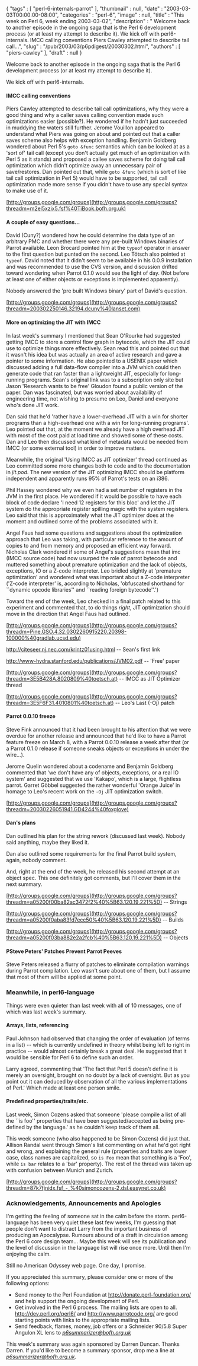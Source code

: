 {
   "tags" : [
      "perl-6-internals-parrot"
   ],
   "thumbnail" : null,
   "date" : "2003-03-03T00:00:00-08:00",
   "categories" : "perl-6",
   "image" : null,
   "title" : "This week on Perl 6, week ending 2003-03-02",
   "description" : " Welcome back to another episode in the ongoing saga that is the Perl 6 development process (or at least my attempt to describe it). We kick off with perl6-internals. IMCC calling conventions Piers Cawley attempted to describe tail call...",
   "slug" : "/pub/2003/03/p6pdigest/20030302.html",
   "authors" : [
      "piers-cawley"
   ],
   "draft" : null
}



Welcome back to another episode in the ongoing saga that is the Perl 6 development process (or at least my attempt to describe it).

We kick off with perl6-internals.

#### <span id="imcc_calling_conventions">IMCC calling conventions</span>

Piers Cawley attempted to describe tail call optimizations, why they were a good thing and why a caller saves calling convention made such optimizations easier (possible?). He wondered if he hadn't just succeeded in muddying the waters still further. Jerome Vouillon appeared to understand what Piers was going on about and pointed out that a caller saves scheme also helps with exception handling. Benjamin Goldberg wondered about Perl 5's `goto &func` semantics which can be looked at as a 'sort of' tail call (except you don't actually get much of an optimization with Perl 5 as it stands) and proposed a callee saves scheme for doing tail call optimization which didn't optimize away an unnecessary pair of save/restores. Dan pointed out that, while `goto &func` (which is sort of like tail call optimization in Perl 5) would have to be supported, tail call optimization made more sense if you didn't have to use any special syntax to make use of it.

[http://groups.google.com/groups](http://groups.google.com/groups?threadm=m2el5xzix5.fsf%40TiBook.bofh.org.uk)

#### <span id="a_couple_of_easy_questions...">A couple of easy questions...</span>

David (Cuny?) wondered how he could determine the data type of an arbitrary PMC and whether there were any pre-built Windows binaries of Parrot available. Leon Brocard pointed him at the `typeof` operator in answer to the first question but punted on the second. Leo Tötsch also pointed at `typeof`. David noted that it didn't seem to be available in his 0.0.9 installation and was recommended to use the CVS version, and discussion drifted toward wondering when Parrot 0.1.0 would see the light of day. (Not before at least one of either objects or exceptions is implemented apparently).

Nobody answered the 'pre built Windows binary' part of David's question.

[http://groups.google.com/groups](http://groups.google.com/groups?threadm=200302250146.32194.dcuny%40lanset.com)

#### <span id="more_on_optimizing_the_jit_with_imcc">More on optimizing the JIT with IMCC</span>

In last week's summary I mentioned that Sean O'Rourke had suggested getting IMCC to store a control flow graph in bytecode, which the JIT could use to optimize things more effectively. Sean read this and pointed out that it wasn't his idea but was actually an area of active research and gave a pointer to some information. He also pointed to a USENIX paper which discussed adding a full data-flow compiler into a JVM which could then generate code that ran faster than a lightweight JIT, especially for long-running programs. Sean's original link was to a subscription only site but Jason 'Research wants to be free' Gloudon found a public version of the paper. Dan was fascinated, but was worried about availability of engineering time, not wishing to presume on Leo, Daniel and everyone who's done JIT work.

Dan said that he'd 'rather have a lower-overhead JIT with a win for shorter programs than a high-overhead one with a win for long-running programs'. Leo pointed out that, at the moment we already have a high overhead JIT with most of the cost paid at load time and showed some of these costs. Dan and Leo then discussed what kind of metadata would be needed from IMCC (or some external tool) in order to improve matters.

Meanwhile, the original 'Using IMCC as JIT optimizer' thread continued as Leo committed some more changes both to code and to the documentation in *jit.pod*. The new version of the JIT optimizing IMCC should be platform independent and apparently runs 95% of Parrot's tests on an i386.

Phil Hassey wondered why we even had a set number of registers in the JVM in the first place. He wondered if it would be possible to have each block of code declare 'I need 12 registers for this bloc' and let the JIT system do the appropriate register spilling magic with the system registers. Leo said that this is approximately what the JIT optimizer does at the moment and outlined some of the problems associated with it.

Angel Faus had some questions and suggestions about the optimization approach that Leo was taking, with particular reference to the amount of copies to and from memory and proposed an efficient way forward. Nicholas Clark wondered if some of Angel's suggestions mean that imc (IMCC source code) had now usurped the role of parrot bytecode and muttered something about premature optimization and the lack of objects, exceptions, IO or a Z-code interpreter. Leo bridled slightly at 'premature optimization' and wondered what was important about a Z-code interpreter ('Z-code interpreter' is, according to Nicholas, 'obfuscated shorthand for \`\`dynamic opcode libraries'' and \`\`reading foreign bytecode''.')

Toward the end of the week, Leo checked in a final patch related to this experiment and commented that, to do things *right*, JIT optimization should move in the direction that Angel Faus had outlined.

[http://groups.google.com/groups](http://groups.google.com/groups?threadm=Pine.GSO.4.32.0302260915220.20398-100000%40gradlab.ucsd.edu)

<http://citeseer.nj.nec.com/krintz01using.html> -- Sean's first link

<http://www-hydra.stanford.edu/publications/JVM02.pdf> -- 'Free' paper

[http://groups.google.com/groups](http://groups.google.com/groups?threadm=3E5B428A.8020809%40toetsch.at) -- IMCC as JIT Optimizer thread

[http://groups.google.com/groups](http://groups.google.com/groups?threadm=3E5F6F31.4010801%40toetsch.at) -- Leo's Last (-Oj) patch

#### <span id="parrot_0.0.10_freeze">Parrot 0.0.10 freeze</span>

Steve Fink announced that it had been brought to his attention that we were overdue for another release and announced that he'd like to have a Parrot feature freeze on March 8, with a Parrot 0.0.10 release a week after that (or a Parrot 0.1.0 release if someone sneaks objects or exceptions in under the wire...).

Jerome Quelin wondered about a codename and Benjamin Goldberg commented that 'we don't have any of objects, exceptions, or a real IO system' and suggested that we use 'Kakapo', which is a large, flightless parrot. Garret Göbbel suggested the rather wonderful 'Orange Juice' in homage to Leo's recent work on the `-Oj` JIT optimization switch.

[http://groups.google.com/groups](http://groups.google.com/groups?threadm=20030226051941.GD4244%40foxglove)

#### <span id="dan's_plans">Dan's plans</span>

Dan outlined his plan for the string rework (discussed last week). Nobody said anything, maybe they liked it.

Dan also outlined some requirements for the final Parrot build system, again, nobody comment.

And, right at the end of the week, he released his second attempt at an object spec. This one definitely got comments, but I'll cover them in the next summary.

[http://groups.google.com/groups](http://groups.google.com/groups?threadm=a05200f00ba82ac3472f2%40%5B63.120.19.221%5D) -- Strings

[http://groups.google.com/groups](http://groups.google.com/groups?threadm=a05200f0aba83fd7ecc50%40%5B63.120.19.221%5D) -- Builds

[http://groups.google.com/groups](http://groups.google.com/groups?threadm=a05200f03ba882e2a2fcb%40%5B63.120.19.221%5D) -- Objects

#### <span id="psteve_peters'_patches_prevent_parrot_peeves">PSteve Peters' Patches Prevent Parrot Peeves</span>

Steve Peters released a flurry of patches to eliminate compilation warnings during Parrot compilation. Leo wasn't sure about one of them, but I assume that most of them will be applied at some point.

### <span id="meanwhile,_in_perl6language">Meanwhile, in perl6-language</span>

Things were even quieter than last week with all of 10 messages, one of which was last week's summary.

#### <span id="arrays,_lists,_referencing">Arrays, lists, referencing</span>

Paul Johnson had observed that changing the order of evaluation (of terms in a list) -- which is currently undefined in theory whilst being left to right in practice -- would almost certainly break a great deal. He suggested that it would be sensible for Perl 6 to define such an order.

Larry agreed, commenting that 'The fact that Perl 5 doesn't define it is merely an oversight, brought on no doubt by a lack of oversight. But as you point out it can deduced by observation of all the various implementations of Perl.' Which made at least one person smile.

#### <span id="predefined_properties/traits/etc.">Predefined properties/traits/etc.</span>

Last week, Simon Cozens asked that someone 'please compile a list of all the \`\`is foo'' properties that have been suggested/accepted as being pre-defined by the language.' as he couldn't keep track of them all.

This week someone (who also happened to be Simon Cozens) did just that. Allison Randal went through Simon's list commenting on what he'd got right and wrong, and explaining the general rule (properties and traits are lower case, class names are capitalized, so `is Foo` mean that something is a 'Foo', while `is bar` relates to a 'bar' property). The rest of the thread was taken up with confusion between Munich and Zurich.

[http://groups.google.com/groups](http://groups.google.com/groups?threadm=87k7fjnidx.fsf_-_%40simoncozens-2.dsl.easynet.co.uk)

### <span id="acknowledgements,_announcements_and_apologies">Acknowledgements, Announcements and Apologies</span>

I'm getting the feeling of someone sat in the calm before the storm. perl6-language has been very quiet these last few weeks, I'm guessing that people don't want to distract Larry from the important business of producing an Apocalypse. Rumours abound of a draft in circulation among the Perl 6 core design team... Maybe this week will see its publication and the level of discussion in the language list will rise once more. Until then I'm enjoying the calm.

Still no American Odyssey web page. One day, I promise.

If you appreciated this summary, please consider one or more of the following options:

-   Send money to the Perl Foundation at <http://donate.perl-foundation.org/> and help support the ongoing development of Perl.
-   Get involved in the Perl 6 process. The mailing lists are open to all. <http://dev.perl.org/perl6/> and <http://www.parrotcode.org/> are good starting points with links to the appropriate mailing lists.
-   Send feedback, flames, money, job offers or a Schneider 90/5.8 Super Angulon XL lens to *<p6summarizer@bofh.org.uk>*

This week's summary was again sponsored by Darren Duncan. Thanks Darren. If you'd like to become a summary sponsor, drop me a line at *<p6summarizer@bofh.org.uk>*.
